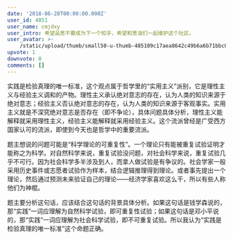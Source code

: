 ```yaml
---
date: '2018-06-28T00:00:00.000Z'
user_id: 4851
user_name: cmjdxy
user_intro: 希望品葱不要成为下一个知乎，希望和葱油们一起维护这个社区。
user_avatar: >-
    /static/upload/thumb/small50-u-thumb-485109c17aea8642c49b6a6b71bbc05eaedf96c8b5df.png
upvote: 1
downvote: 0
comments: []
---
```


实践是检验真理的唯一标准，这个观点属于哲学里的“实用主义”派别，它是理性主义与经验主义调和的产物。理性主义承认绝对意志的存在，认为人类的知识来源于绝对意志；经验主义否认绝对意志的存在，认为人类的知识来源于客观事实。实用主义就是不深究绝对意志是否存在（即不争论），具体问题具体分析，理性主义能解释就采用理性主义，经验主义能解释就采用经验主义。这个流派曾经是广受西方国家认可的流派，即使到今天也是哲学中的重要流派。

题主想说的问题可能是“科学理论的可重复性”。一个理论只有能被重复试验证明才能称之为科学。对自然科学来说，重复试验没问题，对社会科学来说，重复试验几乎不可行。因为社会科学多半涉及到人，而拿人做试验是有争议的。社会学家一般采用历史事件或志愿者试验作为样本，结合逻辑推理得到理论。或者事先提出一个理论，然后通过预测未来验证自己的理论——经济学家喜欢这么干，所以有些人称他们为神棍。

题主要分析这句话，应该结合这句话的背景具体分析。如果这句话是钱学森说的，那“实践”一词应理解为自然科学试验，即可重复性试验；如果这句话是邓小平说的，那“实践”一词应理解为社会科学试验，即不可重复试验。所以我认为“实践是检验真理的唯一标准”这个命题正确。
